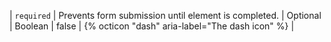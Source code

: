 | `required` | Prevents form submission until element is completed. | Optional | Boolean | false | {% octicon "dash" aria-label="The dash icon" %} |
